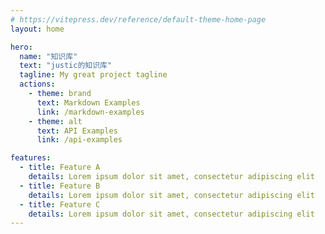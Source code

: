 ```yaml
---
# https://vitepress.dev/reference/default-theme-home-page
layout: home

hero:
  name: "知识库"
  text: "justic的知识库"
  tagline: My great project tagline
  actions:
    - theme: brand
      text: Markdown Examples
      link: /markdown-examples
    - theme: alt
      text: API Examples
      link: /api-examples

features:
  - title: Feature A
    details: Lorem ipsum dolor sit amet, consectetur adipiscing elit
  - title: Feature B
    details: Lorem ipsum dolor sit amet, consectetur adipiscing elit
  - title: Feature C
    details: Lorem ipsum dolor sit amet, consectetur adipiscing elit
---
```


<meta name="referrer" content="no-referrer" />
